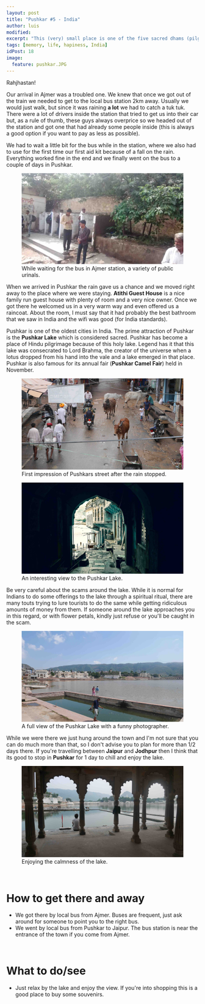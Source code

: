 ```yaml
---
layout: post
title: "Pushkar #5 - India"
author: luis
modified:
excerpt: "This (very) small place is one of the five sacred dhams (pilgrimage site) for devout Hindus."
tags: [memory, life, hapiness, India]
idPost: 18
image:
  feature: pushkar.JPG
---
```


Rahjhastan!

Our arrival in Ajmer was a troubled one. We knew that once we got out of the train we needed to get to the local bus station 2km away. Usually we would just walk, but since it was raining <b>a lot</b> we had to catch a tuk tuk. There were a lot of drivers inside the station that tried to get us into their car but, as a rule of thumb, these guys always overprice so we headed out of the station and got one that had already some people inside (this is always a good option if you want to pay as less as possible).

We had to wait a little bit for the bus while in the station, where we also had to use for the first time our first aid kit because of a fall on the rain. Everything worked fine in the end and we finally went on the bus to a couple of days in Pushkar.

<figure>
	<a href="../images/india/Pushkar/pushkar1.JPG"><img src="../images/india/Pushkar/pushkar1.JPG"></a>
	<figcaption>While waiting for the bus in Ajmer station, a variety of public urinals.</figcaption>
</figure>

When we arrived in Pushkar the rain gave us a chance and we moved right away to the place where we were staying. <b>Atithi Guest House</b> is a nice family run guest house with plenty of room and a very nice owner. Once we got there he welcomed us in a very warm way and even offered us a raincoat. About the room, I must say that it had probably the best bathroom that we saw in India and the wifi was good (for India standards).

Pushkar is one of the oldest cities in India. The prime attraction of Pushkar is the <b>Pushkar Lake</b> which is considered sacred. Pushkar has become a place of Hindu pilgrimage because of this holy lake. Legend has it that this lake was consecrated to Lord Brahma, the creator of the universe when a lotus dropped from his hand into the vale and a lake emerged in that place. Pushkar is also famous for its annual fair (<b>Pushkar Camel Fair</b>) held in November.

<figure>
	<a href="../images/india/Pushkar/pushkar2.JPG"><img src="../images/india/Pushkar/pushkar2.JPG"></a>
	<figcaption>First impression of Pushkars street after the rain stopped.</figcaption>
</figure>

<figure>
	<a href="../images/india/Pushkar/pushkar3.JPG"><img src="../images/india/Pushkar/pushkar3.JPG"></a>
	<figcaption>An interesting view to the Pushkar Lake.</figcaption>
</figure>

Be very careful about the scams around the lake. While it is normal for Indians to do some offerings to the lake through a spiritual ritual, there are many touts trying to lure tourists to do the same while getting ridiculous amounts of money from them. If someone around the lake approaches you in this regard, or with flower petals, kindly just refuse or you'll be caught in the scam.

<figure>
	<a href="../images/india/Pushkar/pushkar4.JPG"><img src="../images/india/Pushkar/pushkar4.JPG"></a>
	<figcaption>A full view of the Pushkar Lake with a funny photographer.</figcaption>
</figure>

While we were there we just hung around the town and I'm not sure that you can do much more than that, so I don't advise you to plan for more than 1/2 days there. If you're travelling between <b>Jaipur</b> and <b>Jodhpur</b> then I think that its good to stop in <b>Pushkar</b> for 1 day to chill and enjoy the lake.

<figure>
	<a href="../images/india/Pushkar/pushkar5.JPG"><img src="../images/india/Pushkar/pushkar5.JPG"></a>
	<figcaption>Enjoying the calmness of the lake.</figcaption>
</figure>

<br>
<h1>How to get there and away</h1>
<ul>
<li>We got there by local bus from Ajmer. Buses are frequent, just ask around for someone to point you to the right bus.</li>
<li>We went by local bus from Pushkar to Jaipur. The bus station is near the entrance of the town if you come from Ajmer.</li>
</ul>

<br>
<h1>What to do/see</h1>
<ul>
<li>Just relax by the lake and enjoy the view. If you're into shopping this is a good place to buy some souvenirs.</li>
</ul>